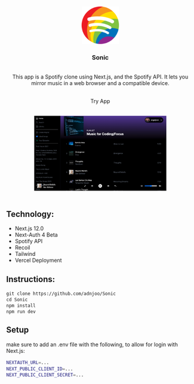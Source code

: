 <!-- PROJECT LOGO -->
<br />

<div align='center'>
<img src='https://raw.githubusercontent.com/adnjoo/Sonic/main/public/spotify_pride128.png' height='100'>
<br />

<h3>Sonic</h3>
<br />
<div>This app is a Spotify clone using Next.js, and the Spotify API. It lets you mirror music in a web browser and a compatible device. </div>
<br />
<p>
<!-- <a href='https://sonic-adnjoo.vercel.app/'> -->
Try App
</a>
<br/>
<br/>
</p>
<img src='./scrn.png' height='200'>
</div>
<br/>

## Technology:

- Next.js 12.0
- Next-Auth 4 Beta
- Spotify API
- Recoil
- Tailwind
- Vercel Deployment

## Instructions:

```
git clone https://github.com/adnjoo/Sonic
cd Sonic
npm install
npm run dev
```

## Setup

make sure to add an .env file with the following, to allow for login with Next.js:

```bash
NEXTAUTH_URL=...
NEXT_PUBLIC_CLIENT_ID=...
NEXT_PUBLIC_CLIENT_SECRET=...
```
